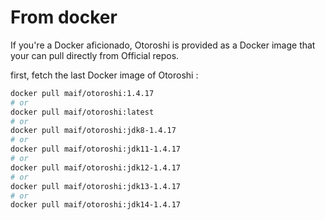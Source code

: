 # From docker

If you're a Docker aficionado, Otoroshi is provided as a Docker image that your can pull directly from Official repos.

first, fetch the last Docker image of Otoroshi :

```sh
docker pull maif/otoroshi:1.4.17
# or 
docker pull maif/otoroshi:latest
# or 
docker pull maif/otoroshi:jdk8-1.4.17
# or 
docker pull maif/otoroshi:jdk11-1.4.17
# or 
docker pull maif/otoroshi:jdk12-1.4.17
# or 
docker pull maif/otoroshi:jdk13-1.4.17
# or 
docker pull maif/otoroshi:jdk14-1.4.17
```